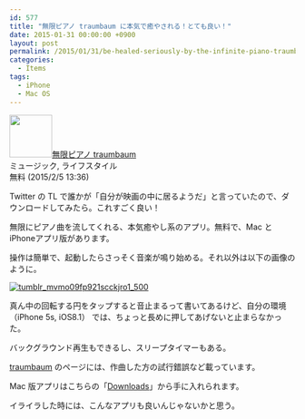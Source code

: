 ```yaml
---
id: 577
title: "無限ピアノ traumbaum に本気で癒やされる！とても良い！"
date: 2015-01-31 00:00:00 +0900
layout: post
permalink: /2015/01/31/be-healed-seriously-by-the-infinite-piano-traumbaum-app-very-good/
categories:
  - Items
tags:
  - iPhone
  - Mac OS
---
```

<a href="https://itunes.apple.com/jp/app/wu-xianpiano-traumbaum/id687162997?mt=8&#038;uo=4&#038;at=11l87g" rel="nofollow" target="_blank"><img class="alignleft appicon" src="http://a1582.phobos.apple.com/us/r30/Purple6/v4/83/6a/b0/836ab0cf-ba0c-f648-c05a-73b455630c5c/mzl.usyktvfj.png" width="75" height="75" /></a><a href="https://itunes.apple.com/jp/app/wu-xianpiano-traumbaum/id687162997?mt=8&#038;uo=4&#038;at=11l87g" rel="nofollow" target="_blank">無限ピアノ traumbaum</a>  
ミュージック, ライフスタイル  
無料 (2015/2/5 13:36)<br style="clear:both;" />

Twitter の TL で誰かが「自分が映画の中に居るようだ」と言っていたので、ダウンロードしてみたら。これすごく良い！
  
無限にピアノ曲を流してくれる、本気癒やし系のアプリ。無料で、Mac と iPhoneアプリ版があります。

<!--more-->

操作は簡単で、起動したらさっそく音楽が鳴り始める。それ以外は以下の画像のように。

[<img src="media/tumblr_mvmo09fp921scckjro1_500.jpg" alt="tumblr_mvmo09fp921scckjro1_500" class="alignnone size-full wp-image-2802" />](media/tumblr_mvmo09fp921scckjro1_500.jpg)

真ん中の回転する円をタップすると音止まるって書いてあるけど、自分の環境（iPhone 5s, iOS8.1） では、ちょっと長めに押してあげないと止まらなかった。
  
バックグラウンド再生もできるし、スリープタイマーもある。

[traumbaum](http://traumbaum.tumblr.com/) のページには、作曲した方の試行錯誤など載っています。
  
Mac 版アプリはこちらの「[Downloads](http://traumbaum.tumblr.com/download)」から手に入れられます。

イライラした時には、こんなアプリも良いんじゃないかと思う。
